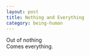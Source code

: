 ```yaml
---
layout: post
title: Nothing and Everything
category: being-human
---
```


Out of nothing  
Comes everything.

